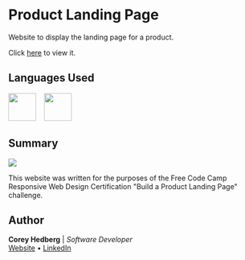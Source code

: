 # Product Landing Page

Website to display the landing page for a product.

Click [here](https://coreyhedberg.github.io/product_landing_page/) to view it.

## Languages Used

<image src="media/html.svg" width="55">&nbsp; &nbsp; <image src="media/css.svg" width="55">

## Summary

<image src="media/readme_screenshot.png">

This website was written for the purposes of the Free Code Camp Responsive Web Design Certification "Build a Product Landing Page" challenge.

## Author

**Corey Hedberg** | _Software Developer_ <br>
[Website](https://coreyhedberg.dev) &bull; [LinkedIn](https://www.linkedin.com/in/coreyhedberg/)

